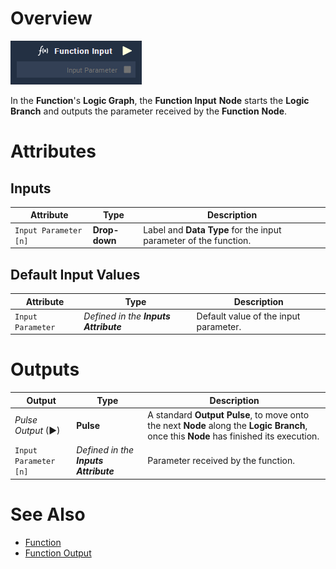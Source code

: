 # Overview

![The Function Input Node.](../../../.gitbook/assets/node-function-input.png)

In the **Function**'s **Logic Graph**, the **Function Input** **Node** starts the **Logic Branch** and outputs the parameter received by the **Function** **Node**.

# Attributes

## Inputs

|Attribute|Type|Description|
|---|---|---|
| `Input Parameter [n]` | **Drop-down** | Label and **Data Type** for the input parameter of the function. |

## Default Input Values

|Attribute|Type|Description|
|---|---|---|
| `Input Parameter` | _Defined in the **Inputs** **Attribute**_ | Default value of the input parameter. | 

# Outputs

|Output|Type|Description|
|---|---|---|
|*Pulse Output* (►)|**Pulse**|A standard **Output Pulse**, to move onto the next **Node** along the **Logic Branch**, once this **Node** has finished its execution.|
| `Input Parameter [n]` | _Defined in the **Inputs** **Attribute**_ | Parameter received by the function. |


# See Also

* [Function](../function.md)
* [Function Output](function-output.md)
